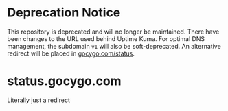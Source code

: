 # Deprecation Notice

This repository is deprecated and will no longer be maintained. There have been changes to the URL used behind Uptime Kuma. For optimal DNS management, the subdomain `v1` will also be soft-deprecated. An alternative redirect will be placed in [gocygo.com/status](https://gocygo.com/status).

# status.gocygo.com
Literally just a redirect